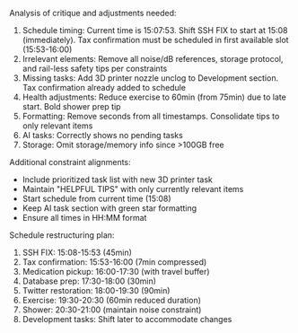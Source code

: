 Analysis of critique and adjustments needed:
1. Schedule timing: Current time is 15:07:53. Shift SSH FIX to start at 15:08 (immediately). Tax confirmation must be scheduled in first available slot (15:53-16:00)
2. Irrelevant elements: Remove all noise/dB references, storage protocol, and rail-less safety tips per constraints
3. Missing tasks: Add 3D printer nozzle unclog to Development section. Tax confirmation already added to schedule
4. Health adjustments: Reduce exercise to 60min (from 75min) due to late start. Bold shower prep tip
5. Formatting: Remove seconds from all timestamps. Consolidate tips to only relevant items
6. AI tasks: Correctly shows no pending tasks
7. Storage: Omit storage/memory info since >100GB free

Additional constraint alignments:
- Include prioritized task list with new 3D printer task
- Maintain "HELPFUL TIPS" with only currently relevant items
- Start schedule from current time (15:08)
- Keep AI task section with green star formatting
- Ensure all times in HH:MM format

Schedule restructuring plan:
1. SSH FIX: 15:08-15:53 (45min)
2. Tax confirmation: 15:53-16:00 (7min compressed)
3. Medication pickup: 16:00-17:30 (with travel buffer)
4. Database prep: 17:30-18:00 (30min)
5. Twitter restoration: 18:00-19:30 (90min)
6. Exercise: 19:30-20:30 (60min reduced duration)
7. Shower: 20:30-21:00 (maintain noise constraint)
8. Development tasks: Shift later to accommodate changes